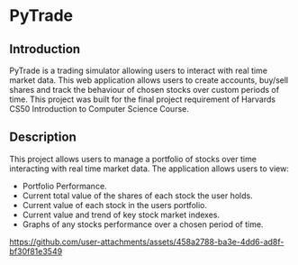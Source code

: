 # PyTrade
## Introduction
PyTrade is a trading simulator allowing users to interact with real time market data. This web application allows users to create accounts, buy/sell shares and track the behaviour of chosen stocks over custom periods of time. This project was built for the final project requirement of Harvards CS50 Introduction to Computer Science Course.

## Description
This project allows users to manage a portfolio of stocks over time interacting with real time market data. The application allows users to view:
- Portfolio Performance.
- Current total value of the shares of each stock the user holds.
- Current value of each stock in the users portfolio.
- Current value and trend of key stock market indexes.
- Graphs of any stocks performance over a chosen period of time.

https://github.com/user-attachments/assets/458a2788-ba3e-4dd6-ad8f-bf30f81e3549


